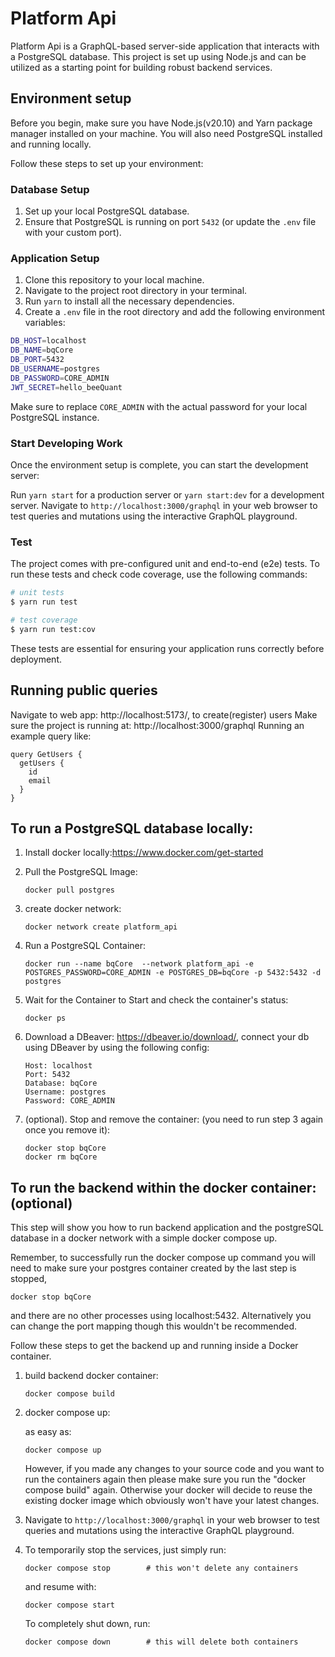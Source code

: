 # Platform Api
Platform Api is a GraphQL-based server-side application that interacts with a PostgreSQL database. This project is set up using Node.js and can be utilized as a starting point for building robust backend services.

## Environment setup

Before you begin, make sure you have Node.js(v20.10) and Yarn package manager installed on your machine. You will also need PostgreSQL installed and running locally.

Follow these steps to set up your environment:

### Database Setup

1. Set up your local PostgreSQL database.
2. Ensure that PostgreSQL is running on port `5432` (or update the `.env` file with your custom port).

### Application Setup

1. Clone this repository to your local machine.
2. Navigate to the project root directory in your terminal.
3. Run `yarn` to install all the necessary dependencies.
4. Create a `.env` file in the root directory and add the following environment variables:

```sh
DB_HOST=localhost
DB_NAME=bqCore
DB_PORT=5432
DB_USERNAME=postgres
DB_PASSWORD=CORE_ADMIN
JWT_SECRET=hello_beeQuant
```

Make sure to replace `CORE_ADMIN` with the actual password for your local PostgreSQL instance.

### Start Developing Work

Once the environment setup is complete, you can start the development server:

Run `yarn start` for a production server or `yarn start:dev` for a development server.
Navigate to `http://localhost:3000/graphql` in your web browser to test queries and mutations using the interactive GraphQL playground.

### Test

The project comes with pre-configured unit and end-to-end (e2e) tests. To run these tests and check code coverage, use the following commands:

```bash
# unit tests
$ yarn run test

# test coverage
$ yarn run test:cov
```

These tests are essential for ensuring your application runs correctly before deployment.


## Running public queries 
Navigate to web app: http://localhost:5173/, to create(register) users
Make sure the project is running at: http://localhost:3000/graphql
Running an example query like:

```
query GetUsers {
  getUsers {
    id
    email
  }
}
```

## To run a PostgreSQL database locally:

1. Install docker locally:https://www.docker.com/get-started
2. Pull the PostgreSQL Image:
   ```
   docker pull postgres
   ```
3. create docker network: 
   ```
   docker network create platform_api
   ```
4. Run a PostgreSQL Container:
   ```
   docker run --name bqCore  --network platform_api -e POSTGRES_PASSWORD=CORE_ADMIN -e POSTGRES_DB=bqCore -p 5432:5432 -d postgres
   ```

5. Wait for the Container to Start and check the container's status:

   ```
   docker ps
   ```

6. Download a DBeaver: https://dbeaver.io/download/, connect your db using DBeaver by using the following config:
   ```
   Host: localhost
   Port: 5432
   Database: bqCore
   Username: postgres
   Password: CORE_ADMIN
   ```

7. (optional). Stop and remove the container: (you need to run step 3 again once you remove it):
   ```
   docker stop bqCore
   docker rm bqCore
   ```

## To run the backend within the docker container:(optional)
This step will show you how to run backend application and the postgreSQL database in a docker network with a simple docker compose up.

Remember, to successfully run the docker compose up command you will need to make sure your postgres container created by the last step is stopped,
   ```
   docker stop bqCore
   ```
and there are no other processes using localhost:5432. Alternatively you can change the port mapping though this wouldn't be recommended.

Follow these steps to get the backend up and running inside a Docker container.

1. build backend docker container:
   ```
   docker compose build
   ```

2. docker compose up: 

   as easy as:
   ```
   docker compose up
   ```

   However, if you made any changes to your source code and you want to run the containers again then please make sure you run the "docker compose build" again. Otherwise your docker will decide to reuse the existing docker image which obviously won't have your latest changes.
3. Navigate to `http://localhost:3000/graphql` in your web browser to test queries and mutations using the interactive GraphQL playground. 
4. To temporarily stop the services, just simply run:
   ```
   docker compose stop        # this won't delete any containers
   ```
   and resume with:
   ```
   docker compose start
   ```
   To completely shut down, run:
   ```
   docker compose down        # this will delete both containers
   ```
